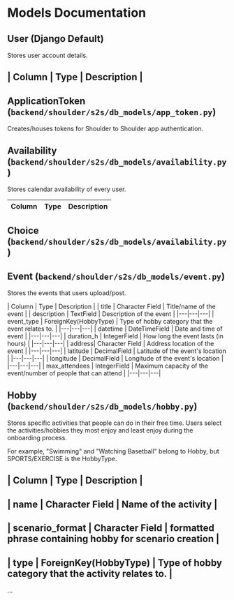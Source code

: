 # Models Documentation 

## User (Django Default)

Stores user account details.

| Column | Type | Description |
---------

## ApplicationToken (`backend/shoulder/s2s/db_models/app_token.py`)

Creates/houses tokens for Shoulder to Shoulder app authentication.

## Availability (`backend/shoulder/s2s/db_models/availability.py`)

Stores calendar availability of every user.

| Column | Type | Description |
|--------|------|-------------|

## Choice (`backend/shoulder/s2s/db_models/availability.py`)


## Event (`backend/shoulder/s2s/db_models/event.py`)

Stores the events that users upload/post.

| Column | Type | Description |
| title | Character Field | Title/name of the event |
| description | TextField | Description of the event |
|---|---|---|
| event_type | ForeignKey(HobbyType) | Type of hobby category that the event relates to.  |
|---|---|---|
| datetime | DateTimeField | Date and time of event  |
|---|---|---|
| duration_h | IntegerField | How long the event lasts (in hours) |
|---|---|---|
| address| Character Field | Address location of the event |
|---|---|---|
| latitude | DecimalField | Latitude of the event's location |
|---|---|---|
| longitude | DecimalField | Longitude of the event's location |
|---|---|---|
| max_attendees | IntegerField | Maximum capacity of the event/number of people that can attend |
|---|---|---|



## Hobby (`backend/shoulder/s2s/db_models/hobby.py`)

Stores specific activities that people can do in their free time. Users select the activities/hobbies they most enjoy and least enjoy during the onboarding process. 

For example, "Swimming" and "Watching Basetball" belong to Hobby, but SPORTS/EXERCISE is the HobbyType.

| Column | Type | Description |
---------
| name | Character Field | Name of the activity |
---------
| scenario_format | Character Field | formatted phrase containing hobby for scenario creation |
---------
| type | ForeignKey(HobbyType) | Type of hobby category that the activity relates to.  |
---------

...